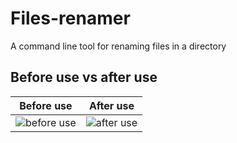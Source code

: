 # Files-renamer
A command line tool for renaming files in a directory

## Before use vs after use
|Before use | After use|
|-----------|----------|
|![before use](https://github.com/artart222/files-renamer/blob/main/before%20use.png) | ![after use](https://github.com/artart222/files-renamer/blob/main/after%20use.png)|
